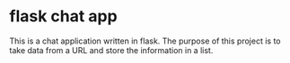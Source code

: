 # flask chat app

This is a chat application written in flask. The purpose of this project is to take data from a URL and store the information in a list.